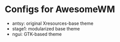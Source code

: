 ﻿# Configs for AwesomeWM

* antsy:    original Xresources-base theme
* stage1:   modularized base theme
* ngui:     GTK-based theme
